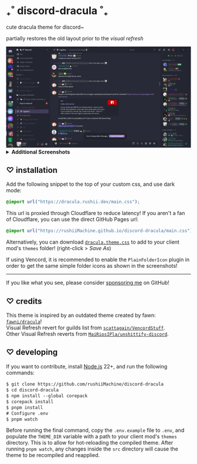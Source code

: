 # ₊˚ discord-dracula ˚₊

cute dracula theme for discord~

partially restores the old layout prior to the *visual refresh*

<img src=".github/assets/showcase_1.webp" alt="Theme preview of the chat">

<details>
<summary><b>Additional Screenshots</b></summary>
<br/>
<img src=".github/assets/showcase_2.webp" alt="Another preview of the chat">
<br/><br/>
<img src=".github/assets/showcase_3.webp" alt="Theme preview of the chat">
<br/><br/>
<img src=".github/assets/showcase_4.webp" alt="Theme preview of the chat">
</details>

## ♡ installation

Add the following snippet to the top of your custom css, and use dark mode:

```css
@import url("https://dracula.rushii.dev/main.css");
```

This url is proxied through Cloudflare to reduce latency!
If you aren't a fan of Cloudflare, you can use the direct GitHub Pages url:

```css
@import url("https://rushiiMachine.github.io/discord-dracula/main.css");
```

Alternatively, you can download [`dracula.theme.css`] to add to your
client mod's `themes` folder! (right-click > *Save As*)

If using Vencord, it is recommended to enable the `PlainFolderIcon` plugin in order
to get the same simple folder icons as shown in the screenshots!

---

If you like what you see, please consider [sponsoring me] on GitHub!

## ♡ credits

This theme is inspired by an outdated theme created by fawn: [`fawni/dracula`]!\
Visual Refresh revert for guilds list from [`scattagain/VencordStuff`].\
Other Visual Refresh reverts from [`MaiRiosIPla/unshittify-discord`].

## ♡ developing

If you want to contribute, install [Node.js] 22+, and run the following commands:

```shell
$ git clone https://github.com/rushiiMachine/discord-dracula
$ cd discord-dracula
$ npm install --global corepack
$ corepack install
$ pnpm install
# Configure .env
$ pnpm watch
```

Before running the final command, copy the `.env.example` file to `.env`, and populate
the `THEME_DIR` variable with a path to your client mod's `themes` directory.
This is to allow for hot-reloading the compiled theme.
After running `pnpm watch`, any changes inside the `src` directory will cause the
theme to be recompiled and reapplied.

[//]: # (@formatter:off)

[`dracula.theme.css`]: https://github.com/rushiiMachine/discord-dracula/blob/master/dracula.theme.css
[sponsoring me]: https://github.com/sponsors/rushiiMachine
[`fawni/dracula`]: https://github.com/fawni/dracula
[`scattagain/VencordStuff`]: https://github.com/scattagain/VencordStuff
[`MaiRiosIPla/unshittify-discord`]: https://github.com/MaiRiosIPla/unshittify-discord
[Node.js]: https://nodejs.org/en

[//]: # (@formatter:on)

